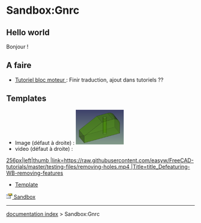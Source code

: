 # Sandbox:Gnrc
## Hello world 

Bonjour !

## A faire 

-   [Tutoriel bloc moteur ](Engine_Block_Tutorial/fr.md) : Finir traduction, ajout dans tutoriels ??

## Templates

-   Image (défaut à droite) : <img alt="Légende vignette ou au survol image" src=images/GGTuto1_Vue.PNG  style="width:128px;"> 
-   video (défaut à droite) :

[256px\|left\|thumb \|link=<https://raw.githubusercontent.com/easyw/FreeCAD-tutorials/master/testing-files/removing-holes.mp4> \|Title=title\_Defeaturing-WB-removing-features](Image:Defeaturing-WB-@Work_v3.png.md) 

-   [Template ](Template_Docnav.md)










[<img src="images/Property.png" style="width:16px"> Sandbox](Category_Sandbox.md)

---
[documentation index](../README.md) > Sandbox:Gnrc
